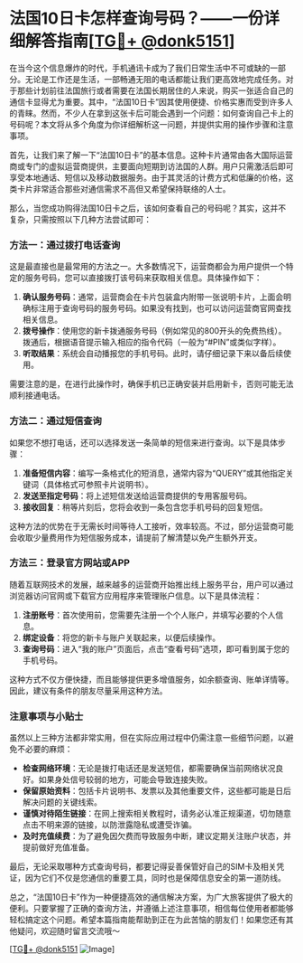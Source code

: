 # 法国10日卡怎样查询号码？——一份详细解答指南[[TG💪+ @donk5151](https://t.me/s/donk5151)]

在当今这个信息爆炸的时代，手机通讯卡成为了我们日常生活中不可或缺的一部分。无论是工作还是生活，一部畅通无阻的电话都能让我们更高效地完成任务。对于那些计划前往法国旅行或者需要在法国长期居住的人来说，购买一张适合自己的通信卡显得尤为重要。其中，“法国10日卡”因其使用便捷、价格实惠而受到许多人的青睐。然而，不少人在拿到这张卡后可能会遇到一个问题：如何查询自己卡上的号码呢？本文将从多个角度为你详细解析这一问题，并提供实用的操作步骤和注意事项。

首先，让我们来了解一下“法国10日卡”的基本信息。这种卡片通常由各大国际运营商或专门的虚拟运营商提供，主要面向短期到访法国的人群。用户只需激活后即可享受本地通话、短信以及移动数据服务。由于其灵活的计费方式和低廉的价格，这类卡片非常适合那些对通信需求不高但又希望保持联络的人士。

那么，当您成功购得法国10日卡之后，该如何查看自己的号码呢？其实，这并不复杂，只需按照以下几种方法尝试即可：

### 方法一：通过拨打电话查询

这是最直接也是最常用的方法之一。大多数情况下，运营商都会为用户提供一个特定的服务号码，您可以直接拨打该号码来获取相关信息。具体操作如下：

1. **确认服务号码**：通常，运营商会在卡片包装盒内附带一张说明卡片，上面会明确标注用于查询号码的服务号码。如果没有找到，也可以访问运营商官网查找相关信息。
2. **拨号操作**：使用您的新卡拨通服务号码（例如常见的800开头的免费热线）。拨通后，根据语音提示输入相应的指令代码（一般为“#PIN”或类似字样）。
3. **听取结果**：系统会自动播报您的手机号码。此时，请仔细记录下来以备后续使用。

需要注意的是，在进行此操作时，确保手机已正确安装并启用新卡，否则可能无法顺利接通电话。

### 方法二：通过短信查询

如果您不想打电话，还可以选择发送一条简单的短信来进行查询。以下是具体步骤：

1. **准备短信内容**：编写一条格式化的短消息，通常内容为“QUERY”或其他指定关键词（具体格式可参照卡片说明书）。
2. **发送至指定号码**：将上述短信发送给运营商提供的专用客服号码。
3. **接收回复**：稍等片刻后，您将会收到一条包含您手机号码的回复短信。

这种方法的优势在于无需长时间等待人工接听，效率较高。不过，部分运营商可能会收取少量费用作为短信服务成本，请提前了解清楚以免产生额外开支。

### 方法三：登录官方网站或APP

随着互联网技术的发展，越来越多的运营商开始推出线上服务平台，用户可以通过浏览器访问官网或下载官方应用程序来管理账户信息。以下是具体流程：

1. **注册账号**：首次使用前，您需要先注册一个个人账户，并填写必要的个人信息。
2. **绑定设备**：将您的新卡与账户关联起来，以便后续操作。
3. **查询号码**：进入“我的账户”页面后，点击“查看号码”选项，即可看到属于您的手机号码。

这种方式不仅方便快捷，而且能够提供更多增值服务，如余额查询、账单详情等。因此，建议有条件的朋友尽量采用这种方法。

### 注意事项与小贴士

虽然以上三种方法都非常实用，但在实际应用过程中仍需注意一些细节问题，以避免不必要的麻烦：

- **检查网络环境**：无论是拨打电话还是发送短信，都需要确保当前网络状况良好。如果身处信号较弱的地方，可能会导致连接失败。
- **保留原始资料**：包括卡片说明书、发票以及其他重要文件，这些都可能是日后解决问题的关键线索。
- **谨慎对待陌生链接**：在网上搜索相关教程时，请务必认准正规渠道，切勿随意点击不明来源的链接，以防泄露隐私或遭受诈骗。
- **及时充值续费**：为了避免因欠费而导致服务中断，建议定期关注账户状态，并提前做好充值准备。

最后，无论采取哪种方式查询号码，都要记得妥善保管好自己的SIM卡及相关凭证，因为它们不仅是您通信的重要工具，同时也是保障信息安全的第一道防线。

总之，“法国10日卡”作为一种便捷高效的通信解决方案，为广大旅客提供了极大的便利。只要掌握了正确的查询方法，并遵循上述注意事项，相信每位使用者都能够轻松搞定这个问题。希望本篇指南能帮助到正在为此苦恼的朋友们！如果您还有其他疑问，欢迎随时留言交流哦～

[[TG💪+ @donk5151](https://t.me/s/donk5151) ![Image](https://i.postimg.cc/rwNCRYN7/Snipaste-2025-04-30-17-27-05.png)]